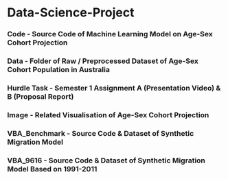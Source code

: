 # Data-Science-Project

### Code - Source Code of Machine Learning Model on Age-Sex Cohort Projection

### Data - Folder of Raw / Preprocessed Dataset of Age-Sex Cohort Population in Australia

### Hurdle Task - Semester 1 Assignment A (Presentation Video) & B (Proposal Report)

### Image - Related Visualisation of Age-Sex Cohort Projection

### VBA_Benchmark - Source Code & Dataset of Synthetic Migration Model

### VBA_9616 - Source Code & Dataset of Synthetic Migration Model Based on 1991-2011
